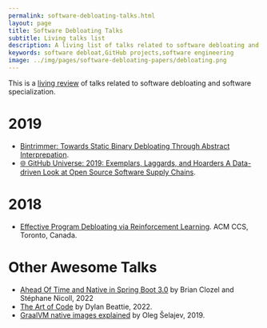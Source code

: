 ```yaml
---
permalink: software-debloating-talks.html
layout: page
title: Software Debloating Talks
subtitle: Living talks list
description: A living list of talks related to software debloating and software specialization.
keywords: software debloat,GitHub projects,software engineering
image: ../img/pages/software-debloating-papers/debloating.png
---
```


This is a [living review](https://en.wikipedia.org/wiki/Living_review) of talks related to software debloating and software specialization.

# 2019

- [Bintrimmer: Towards Static Binary Debloating Through Abstract Interprepation](https://www.dimva2019.org/wp-content/uploads/sites/31/2019/06/DIMVA19-slides-11.pdf).
- [:globe_with_meridians: GitHub Universe: 2019: Exemplars, Laggards, and Hoarders A Data-driven Look at Open Source Software Supply Chains](https://www.slideshare.net/realgenekim/github-universe-2019-exemplars-laggards-and-hoarders-a-datadriven-look-at-open-source-software-supply-chains).

# 2018

- [Effective Program Debloating via Reinforcement Learning](https://youtu.be/8eRZKoLFakw). ACM CCS, Toronto, Canada.


# Other Awesome Talks

- [Ahead Of Time and Native in Spring Boot 3.0](https://youtu.be/oTn8SHz5Ux8) by Brian Clozel and Stéphane Nicoll, 2022
- [The Art of Code](https://youtu.be/2jyPBjlKhtk) by Dylan Beattie, 2022.
- [GraalVM native images explained](https://youtu.be/WKrR4PGTgoc) by Oleg Šelajev, 2019.